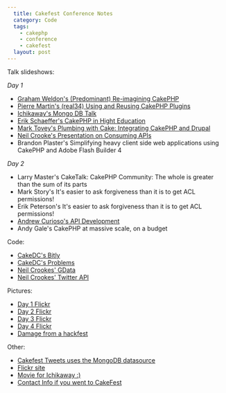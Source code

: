 ```yaml
---
  title: Cakefest Conference Notes
  category: Code
  tags:
    - cakephp
    - conference
    - cakefest
  layout: post
---
```


Talk slideshows:

*Day 1*

* [Graham Weldon's (Predominant) Re-imagining CakePHP](http://www.slideshare.net/predominant/reimaginging-cakephp)
* [Pierre Martin's (real34) Using and Reusing CakePHP Plugins](http://www.slideshare.net/real34/using-reusingplugins)
* [Ichikaway's Mongo DB Talk](http://www.slideshare.net/ichikaway/cakefest-ichikawa-upload)
* [Erik Schaeffer's CakePHP in Hight Education](http://www.slideshare.net/therealphpdiddy/cakefest-higher-education)
* [Mark Tovey's Plumbing with Cake: Integrating CakePHP and Drupal](http://www.slideshare.net/mtovey/plumbing-w-cake)
* [Neil Crooke's Presentation on Consuming APIs](http://www.slideshare.net/neilcrookes/designing-cakephp-plugins-for-consuming-apis)
* Brandon Plaster's Simplifying heavy client side web applications using CakePHP and Adobe Flash Builder 4

*Day 2*

* Larry Master's CakeTalk: CakePHP Community: The whole is greater than the sum of its parts
* Mark Story's It's easier to ask forgiveness than it is to get ACL permissions!
* Erik Peterson's It's easier to ask forgiveness than it is to get ACL permissions!
* [Andrew Curioso's API Development](http://www.slideshare.net/andrewcurioso/cakefest-2010-api-development)
* Andy Gale's CakePHP at massive scale, on a budget


Code:

* [CakeDC's Bitly](http://github.com/neilcrookes/CakePHP-Bit.ly-Plugin)
* [CakeDC's Problems](http://github.com/CakeDC/problems)
* [Neil Crookes' GData](http://github.com/neilcrookes/CakePHP-GData-Plugin)
* [Neil Crookes' Twitter API](http://github.com/neilcrookes/CakePHP-Twitter-API-Plugin)

Pictures:

* [Day 1 Flickr](http://www.flickr.com/photos/cakephp/sets/72157624864884680/)
* [Day 2 Flickr](http://www.flickr.com/photos/cakephp/sets/72157624873178620/)
* [Day 3 Flickr](http://www.flickr.com/photos/cakephp/sets/72157624753003887/)
* [Day 4 Flickr](http://www.flickr.com/photos/cakephp/sets/72157624760906727/)
* [Damage from a hackfest](http://twitter.com/loadsys/status/23054110578)

Other:

* [Cakefest Tweets uses the MongoDB datasource](http://cakefesttweets.com/)
* [Flickr site](http://www.flickr.com/photos/cakephp/)
* [Movie for Ichikaway :)](http://www.youtube.com/watch?v=mfjzpkGASro)
* [Contact Info if you went to CakeFest](http://fest.cakepackages.com)